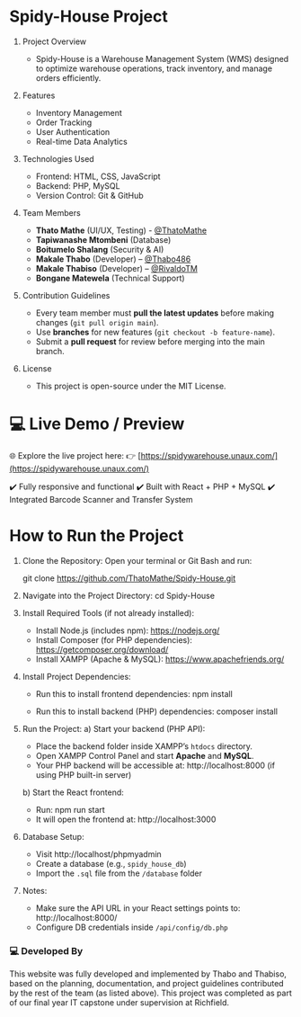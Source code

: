 Spidy-House Project  
===================  

1. Project Overview  
   - Spidy-House is a Warehouse Management System (WMS) designed to optimize warehouse operations, track inventory, and manage orders efficiently.  

2. Features  
   - Inventory Management  
   - Order Tracking  
   - User Authentication  
   - Real-time Data Analytics  

3. Technologies Used  
   - Frontend: HTML, CSS, JavaScript  
   - Backend: PHP, MySQL  
   - Version Control: Git & GitHub  

4. Team Members  
   - **Thato Mathe** (UI/UX, Testing) - [@ThatoMathe](https://github.com/ThatoMathe) 
   - **Tapiwanashe Mtombeni** (Database)
   - **Boitumelo Shalang** (Security & AI)
   - **Makale Thabo** (Developer) – [@Thabo486](https://github.com/Thabo486)
   - **Makale Thabiso** (Developer) – [@RivaldoTM](https://github.com/RivaldoTM)
   - **Bongane Matewela** (Technical Support)

5. Contribution Guidelines  
   - Every team member must **pull the latest updates** before making changes (`git pull origin main`).  
   - Use **branches** for new features (`git checkout -b feature-name`).  
   - Submit a **pull request** for review before merging into the main branch.  

8. License  
   - This project is open-source under the MIT License.
  

💻 Live Demo / Preview
=======================

🌐 Explore the live project here:
👉 [https://spidywarehouse.unaux.com/](https://spidywarehouse.unaux.com/)

✔️ Fully responsive and functional
✔️ Built with React + PHP + MySQL
✔️ Integrated Barcode Scanner and Transfer System



How to Run the Project
======================

1. Clone the Repository:
   Open your terminal or Git Bash and run:

   git clone https://github.com/ThatoMathe/Spidy-House.git

2. Navigate into the Project Directory:
   cd Spidy-House

3. Install Required Tools (if not already installed):
   - Install Node.js (includes npm): https://nodejs.org/
   - Install Composer (for PHP dependencies): https://getcomposer.org/download/
   - Install XAMPP (Apache & MySQL): https://www.apachefriends.org/

4. Install Project Dependencies:
   - Run this to install frontend dependencies:
     npm install

   - Run this to install backend (PHP) dependencies:
     composer install

5. Run the Project:
   a) Start your backend (PHP API):
      - Place the backend folder inside XAMPP’s `htdocs` directory.
      - Open XAMPP Control Panel and start **Apache** and **MySQL**.
      - Your PHP backend will be accessible at:
        http://localhost:8000 (if using PHP built-in server)

   b) Start the React frontend:
      - Run:
        npm run start
      - It will open the frontend at:
        http://localhost:3000

6. Database Setup:
   - Visit http://localhost/phpmyadmin
   - Create a database (e.g., `spidy_house_db`)
   - Import the `.sql` file from the `/database` folder

7. Notes:
   - Make sure the API URL in your React settings points to:
     http://localhost:8000/
   - Configure DB credentials inside `/api/config/db.php`

### 💻 Developed By
This website was fully developed and implemented by Thabo and Thabiso,
based on the planning, documentation, and project guidelines contributed by the rest of the team (as listed above).
This project was completed as part of our final year IT capstone under supervision at Richfield.

